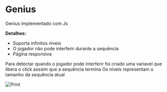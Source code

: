 # Genius

Genius implementado com Js

**Detalhes:**
- Suporta infinitos niveis
- O jogador não pode interferir durante a sequência
- Página responsiva

Para detectar quando o jogador pode interferir foi criado uma variavel que libera o click asssim que a sequência termina
Os níveis representam o tamanho da sequência atual

![Print](https://user-images.githubusercontent.com/89275198/167505233-75866d8e-7460-4da8-a998-50aaf981b83b.png)

